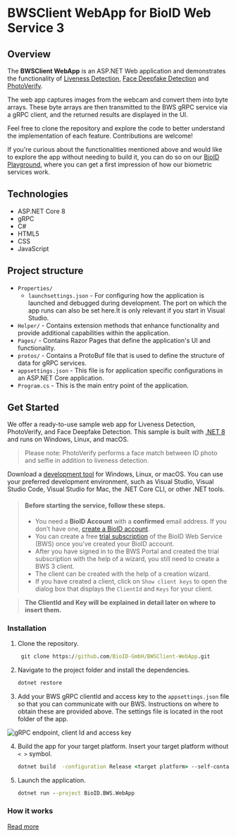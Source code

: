 ﻿# BWSClient WebApp for BioID Web Service 3

## Overview
The **BWSClient WebApp** is an ASP.NET Web application and demonstrates the functionality of
[Liveness Detection][liveness], [Face Deepfake Detection][deepfake] and [PhotoVerify][photoverify].

The web app captures images from the webcam and convert them into byte arrays. These byte arrays are then transmitted to the BWS gRPC service via a gRPC client,
and the returned results are displayed in the UI.

Feel free to clone the repository and explore the code to better understand the implementation of each feature. Contributions are welcome!

If you're curious about the functionalities mentioned above and would like to explore the app without needing to build it,
you can do so on our [BioID Playground][playground], where you can get a first impression of how our biometric services work.

## Technologies
- ASP.NET Core 8
- gRPC
- C#
- HTML5 
- CSS
- JavaScript

## Project structure
- `Properties/`
    - `launchsettings.json` - For configuring how the application is launched and debugged during development.
  The port on which the app runs can also be set here.It is only relevant if you start in Visual Studio.
- `Helper/` - Contains extension methods that enhance functionality and provide additional capabilities within the application.
- `Pages/` - Contains Razor Pages that define the application's UI and functionality.
- `protos/` - Contains a ProtoBuf file that is used to define the structure of data for gRPC services.
- `appsettings.json` - This file is for application specific configurations in an ASP.NET Core application.
- `Program.cs` - This is the main entry point of the application.

## Get Started
We offer a ready-to-use sample web app for Liveness Detection, PhotoVerify, and Face Deepfake Detection.
This sample is built with [.NET 8][dotnet8] and runs on Windows, Linux, and macOS.
> Please note: PhotoVerify performs a face match between ID photo and selfie in addition to liveness detection.

Download a [development tool][dotnettools] for Windows, Linux, or macOS. You can use your preferred development environment,
such as Visual Studio, Visual Studio Code, Visual Studio for Mac, the .NET Core CLI, or other .NET tools.


> #### Before starting the service, follow these steps.
> - You need a **BioID Account** with a **confirmed** email address. If you don’t have one, [create a BioID account][bioidaccountregister].
> - You can create a free [trial subscription][trial] of the BioID Web Service (BWS) once you've created your BioID account.
> - After you have signed in to the BWS Portal and created the trial subscription with the help of a wizard, you still need to create a BWS 3 client.
> - The client can be created with the help of a creation wizard.
> - If you have created a client, click on `Show client keys` to open the dialog box that displays the `ClientId` and `Keys` for your client.

>  **The ClientId and Key will be explained in detail later on where to insert them.** 
  

### Installation
  
1. Clone the repository.
   ```cmd
    git clone https://github.com/BioID-GmbH/BWSClient-WebApp.git
    ```

2. Navigate to the project folder and install the dependencies.
    ```cmd
    dotnet restore
    ```

3. Add your BWS gRPC clientId and access key to the `appsettings.json` file so that you can communicate with our BWS.
Instructions on where to obtain these are provided above.
The settings file is located in the root folder of the app.


![gRPC endpoint, client Id and access key](/bwsSettings.png)


4. Build the app for your target platform. Insert your target platform without `< >` symbol.
    ```cmd
   dotnet build  -configuration Release <target platform> --self-contained true
   ```

5. Launch the application.
    ```cmd
    dotnet run --project BioID.BWS.WebApp
    ```
### How it works 
[Read more](workflow.md)



[dotnet8]: https://dotnet.microsoft.com/download "Download .NET8"
[dotnettools]: https://dotnet.microsoft.com/platform/tools ".NET Tools & Editors"
[bioidaccountregister]: https://account.bioid.com/Account/Register "Register a BioID account" 
[trial]: https://bwsportal.bioid.com/ "Create a free trial subscription"
[bwsportal]: https://bwsportal.bioid.com "BWS Portal"
[liveness]: https://www.bioid.com/liveness-detection/ "Presentation attack detection."
[photoverify]: https://www.bioid.com/identity-verification-photoverify/ "PhotoVerify"
[deepfake]: https://www.bioid.com/deepfake-detection/ "Face DeeepFake Detection"
[playground]: https://playground.bioid.com "BioID Playground"


